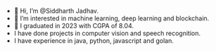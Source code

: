 - 👋 Hi, I’m @Siddharth Jadhav.
- 👀 I’m interested in machine learning, deep learning and blockchain.
- 🌱 I graduated in 2023 with CGPA of 8.04.
- I have done projects in computer vision and speech recognition.
- I have experience in java, python, javascript and golan.


